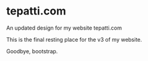 # tepatti.com
An updated design for my website tepatti.com

This is the final resting place for the v3 of my website.

Goodbye, bootstrap.
